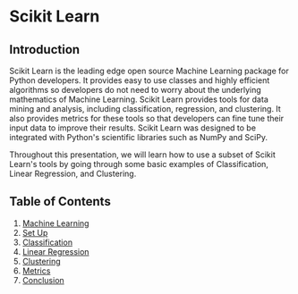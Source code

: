 # Scikit Learn

## Introduction
Scikit Learn is the leading edge open source Machine Learning package for Python developers. It provides easy to use classes and highly efficient algorithms so developers do not need to worry about the underlying mathematics of Machine Learning. Scikit Learn provides tools for data mining and analysis, including classification, regression, and clustering. It also provides metrics for these tools so that developers can fine tune their input data to improve their results. Scikit Learn was designed to be integrated with Python's scientific libraries such as NumPy and SciPy.

Throughout this presentation, we will learn how to use a subset of Scikit Learn's tools by going through some basic examples of Classification, Linear Regression, and Clustering.

## Table of Contents
1. [Machine Learning](https://github.com/rpcrimi/Scikit_Learn/blob/master/markdown/machine_learning.md)
2. [Set Up](https://github.com/rpcrimi/Scikit_Learn/blob/master/markdown/set_up.md)
3. [Classification](https://github.com/rpcrimi/Scikit_Learn/blob/master/markdown/classification.md)
4. [Linear Regression](https://github.com/rpcrimi/Scikit_Learn/blob/master/markdown/linear_regression.md)
5. [Clustering](https://github.com/rpcrimi/Scikit_Learn/blob/master/markdown/clustering.md)
6. [Metrics](https://github.com/rpcrimi/Scikit_Learn/blob/master/markdown/metrics.md)
3. [Conclusion](https://github.com/rpcrimi/Scikit_Learn/blob/master/markdown/conclusion.md)